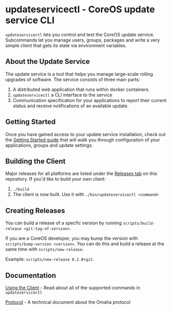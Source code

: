 # updateservicectl - CoreOS update service CLI

`updateservicectl` lets you control and test the CoreOS update service. Subcommands
let you manage users, groups, packages and write a very simple client that gets
its state via environment variables.

## About the Update Service

The update service is a tool that helps you manage large-scale rolling upgrades of software. The service consists of three main parts:

1. A distributed web application that runs within docker containers.
2. `updateservicectl` a CLI interface to the service
3. Communication specification for your applications to report their current status and receive notifications of an available update.

## Getting Started

Once you have gained access to your update service installation, check out the [Getting Started guide](http://coreos.com/products/coreupdate/docs/latest/getting-started.html) that will walk you through configuration of your applications, groups and update settings.

## Building the Client

Major releases for all platforms are listed under the [Releases tab](https://github.com/coreos/updateservicectl/releases) on this repository. If you'd like to build your own client:

1. `./build`
2. The client is now built. Use it with `./bin/updateservicectl <command>`

## Creating Releases

You can build a release of a specfic version by running
`scripts/build-release <git-tag-of-version>`.

If you are a CoreOS developer, you may bump the version with
`scripts/bump-version <version>`. You can do this and build a release
at the same time with `scripts/new-release`.

Example: `scripts/new-release 0.2.0+git`.

## Documentation

[Using the Client](http://coreos.com/products/coreupdate/docs/latest/updatectl-client.html) - Read about all of the supported commands in `updateservicectl`

[Protocol](http://coreos.com/products/coreupdate/docs/latest/update-protocol.html) - A technical document about the Omaha protocol
